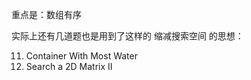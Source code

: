 
重点是：数组有序



实际上还有几道题也是用到了这样的 缩减搜索空间 的思想：

11. Container With Most Water
240. Search a 2D Matrix II
